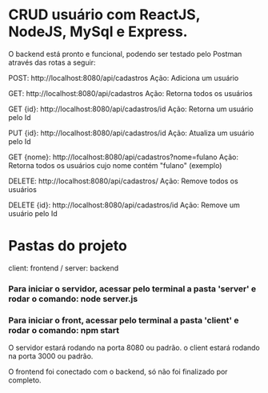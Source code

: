 # CRUD usuário com ReactJS, NodeJS, MySql e Express.

O backend está pronto e funcional, podendo ser testado pelo Postman através das rotas a seguir:

POST: http://localhost:8080/api/cadastros
Ação: Adiciona um usuário

GET: http://localhost:8080/api/cadastros
Ação: Retorna todos os usuários

GET {id}: http://localhost:8080/api/cadastros/id
Ação: Retorna um usuário pelo Id

PUT {id}: http://localhost:8080/api/cadastros/id
Ação: Atualiza um usuário pelo Id

GET {nome}: http://localhost:8080/api/cadastros?nome=fulano
Ação: Retorna todos os usuários cujo nome contém "fulano" (exemplo)

DELETE: http://localhost:8080/api/cadastros/
Ação: Remove todos os usuários

DELETE {id}: http://localhost:8080/api/cadastros/id
Ação: Remove um usuário pelo Id

# Pastas do projeto
client: frontend /
server: backend

### Para iniciar o servidor, acessar pelo terminal a pasta 'server' e rodar o comando: node server.js
### Para iniciar o front, acessar pelo terminal a pasta 'client' e rodar o comando: npm start

O servidor estará rodando na porta 8080 ou padrão.
o client estará rodando na porta 3000 ou padrão.

O frontend foi conectado com o backend, só não foi finalizado por completo.
